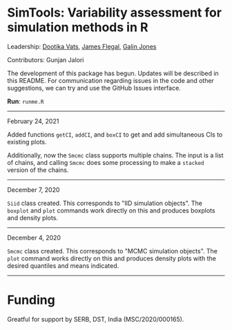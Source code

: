 # SimTools: Variability assessment for simulation methods in R

Leadership:
[Dootika Vats](http://dvats.github.io/), [James Flegal](https://faculty.ucr.edu/~jflegal/), [Galin Jones](http://users.stat.umn.edu/~galin/)

Contributors:
Gunjan Jalori

The development of this package has begun. Updates will be described in this README. For communication regarding issues in the code and other suggestions,  we can try and use the GitHub Issues interface.


**Run**: `runme.R`

---------------------
 February 24, 2021

Added functions `getCI`, `addCI`, and `boxCI` to get and add simultaneous CIs to existing plots.

Additionally, now the `Smcmc` class supports multiple chains. The
input is a list of chains, and calling `Smcmc` does some processing
to make a `stacked` version of the chains.

---------------------
 December 7, 2020 

`Siid` class created. This corresponds to "IID simulation objects". The `boxplot` and `plot` commands work directly on this and produces boxplots and density plots. 

---------------------
 December 4, 2020 

`Smcmc` class created. This corresponds to "MCMC simulation objects". The `plot` command works directly on this and produces density plots with the desired quantiles and means indicated.

---------------------

# Funding

Greatful for support by SERB, DST, India (MSC/2020/000165).
